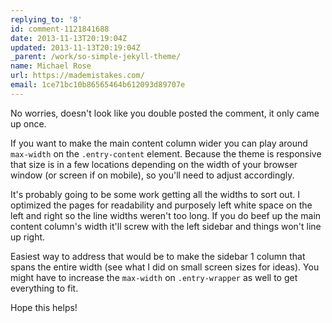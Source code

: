 ```yaml
---
replying_to: '8'
id: comment-1121841688
date: 2013-11-13T20:19:04Z
updated: 2013-11-13T20:19:04Z
_parent: /work/so-simple-jekyll-theme/
name: Michael Rose
url: https://mademistakes.com/
email: 1ce71bc10b86565464b612093d89707e
---
```


No worries, doesn't look like you double posted the comment, it only
came up once.

If you want to make the main content column wider you can play
around `max-width` on the `.entry-content` element. Because the theme is responsive
that size is in a few locations depending on the width of your browser window (or
screen if on mobile), so you'll need to adjust accordingly.

It's probably
going to be some work getting all the widths to sort out. I optimized the pages
for readability and purposely left white space on the left and right so the line
widths weren't too long. If you do beef up the main content column's width it'll
screw with the left sidebar and things won't line up right.

Easiest way to address
that would be to make the sidebar 1 column that spans the entire width (see what
I did on small screen sizes for ideas). You might have to increase the `max-width`
on `.entry-wrapper` as well to get everything to fit.

Hope this helps!
